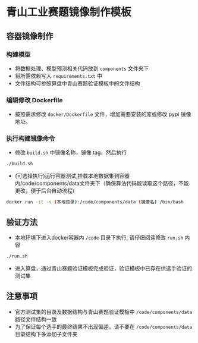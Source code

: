 # 青山工业赛题镜像制作模板

## 容器镜像制作

### 构建模型
- 将数据处理、模型预测相关代码放到 `components` 文件夹下
- 将所需依赖写入 `requirements.txt` 中
- 文件结构可参照算盘中青山赛题验证模板中的文件结构

### 编辑修改 Dockerfile
- 按照需求修改 `docker/Dockerfile` 文件，增加需要安装的库或修改 pypi 镜像地址。

### 执行构建镜像命令
- 修改 `build.sh` 中镜像名称，镜像 tag，然后执行
```bash
./build.sh
```

- (可选择执行)运行容器测试,挂载本地数据集到容器内/code/components/data文件夹下（确保算法代码能读取这个路径，不能更改，便于后台自动流程）
```bash
docker run -it -v (本地目录):/code/components/data (镜像名) /bin/bash    
```
## 验证方法
- 本地环境下进入docker容器内 `/code` 目录下执行, 请仔细阅读修改 `run.sh` 内容
```bash
./run.sh
```
- 进入算盘，通过青山赛题验证模板完成验证，验证模板中已存在供选手验证的测试集

## 注意事项
- 官方测试集的目录及数据结构与青山赛题验证模板中 `/code/components/data` 路径文件结构一致
- 为了保证每个选手的最终结果不出现偏差，请不要在 `/code/components/data` 目录结构下多添加子文件夹
